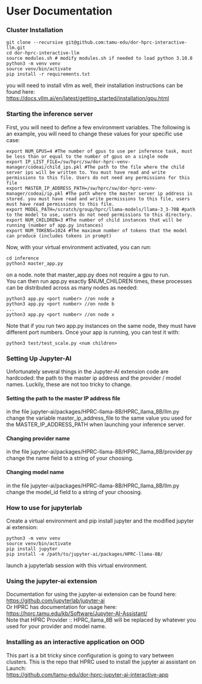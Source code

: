 # User Documentation
### Cluster Installation
```
git clone --recursive git@github.com:tamu-edu/dor-hprc-interactive-llm.git
cd dor-hprc-interactive-llm
source modules.sh # modify modules.sh if needed to load python 3.10.8
python3 -m venv venv
source venv/bin/activate
pip install -r requirements.txt
``` 
you will need to install vllm as well, their installation instructions can be found here:  
https://docs.vllm.ai/en/latest/getting_started/installation/gpu.html
### Starting the inference server
First, you will need to define a few environment variables. The following is an example, you will need to change these values for your specific use case:  
```
export NUM_GPUS=4 #The number of gpus to use per inference task, must be less than or equal to the number of gpus on a single node
export IP_LIST_FILE=/sw/hprc/sw/dor-hprc-venv-manager/codeai/child_ips.pkl #The path to the file where the child server ips will be written to. You must have read and write permissions to this file. Users do not need any permissions for this file
export MASTER_IP_ADDRESS_PATH=/sw/hprc/sw/dor-hprc-venv-manager/codeai/ip.pkl #The path where the master server ip address is stored. you must have read and write permissions to this file, users must have read permissions to this file.
export MODEL_PATH=/scratch/group/hprc/llama-models/llama-3_3-70B #path to the model to use, users do not need permissions to this directory.
export NUM_CHILDREN=3 #The number of child instances that will be running (number of app.py instances)
export NUM_TOKENS=1024 #The maximum number of tokens that the model can produce (includes tokens in prompt)
```
Now, with your virtual environment activated, you can run:  
```
cd inference
python3 master_app.py
```
on a node. note that master_app.py does not require a gpu to run.  
You can then run app.py exactly $NUM_CHILDREN times, these processes can be distributed across as many nodes as needed: 
```
python3 app.py <port number> //on node a  
python3 app.py <port number> //on node b  
...
python3 app.py <port number> //on node x
```
Note that if you run two app.py instances on the same node, they must have different port numbers.
Once your app is running, you can test it with:
```
python3 test/test_scale.py <num children>
```
### Setting Up Jupyter-AI
Unfortunately several things in the Jupyter-AI extension code are hardcoded: the path to the master ip address and the provider / model names. Luckily, these are not too tricky to change.  
#### Setting the path to the master IP address file
in the file jupyter-ai/packages/HPRC-llama-8B/HPRC_llama_8B/llm.py change the variable master_ip_address_file to the same value you used for the MASTER_IP_ADDRESS_PATH when launching your inference server.  
#### Changing provider name  
in the file jupyter-ai/packages/HPRC-llama-8B/HPRC_llama_8B/provider.py change the name field to a string of your choosing.  
#### Changing model name
in the file jupyter-ai/packages/HPRC-llama-8B/HPRC_llama_8B/llm.py change the model_id field to a string of your choosing. 
### How to use for jupyterlab
Create a virtual environment and pip install jupyter and the modified jupyter ai extension:  
```
python3 -m venv venv
source venv/bin/activate
pip install jupyter
pip install -e /path/to/jupyter-ai/packages/HPRC-llama-8B/
```
launch a jupyterlab session with this virtual environment.  
### Using the jupyter-ai extension  
Documentation for using the jupyter-ai extension can be found here: https://github.com/jupyterlab/jupyter-ai  
Or HPRC has documentation for usage here: https://hprc.tamu.edu/kb/Software/Jupyter-AI-Assistant/  
Note that HPRC Provider :: HPRC_llama_8B will be replaced by whatever you used for your provider and model name.  
### Installing as an interactive application on OOD
This part is a bit tricky since configuration is going to vary between clusters. This is the repo that HPRC used to install the jupyter ai assistant on Launch:  
https://github.com/tamu-edu/dor-hprc-jupyter-ai-interactive-app

